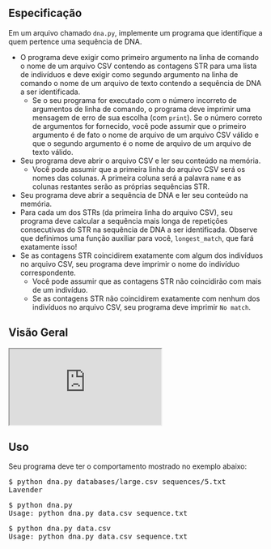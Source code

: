 Especificação
-------------

Em um arquivo chamado `dna.py`, implemente um programa que identifique a quem pertence uma sequência de DNA.

*   O programa deve exigir como primeiro argumento na linha de comando o nome de um arquivo CSV contendo as contagens STR para uma lista de indivíduos e deve exigir como segundo argumento na linha de comando o nome de um arquivo de texto contendo a sequência de DNA a ser identificada.
    *   Se o seu programa for executado com o número incorreto de argumentos de linha de comando, o programa deve imprimir uma mensagem de erro de sua escolha (com `print`). Se o número correto de argumentos for fornecido, você pode assumir que o primeiro argumento é de fato o nome de arquivo de um arquivo CSV válido e que o segundo argumento é o nome de arquivo de um arquivo de texto válido.
*   Seu programa deve abrir o arquivo CSV e ler seu conteúdo na memória.
    *   Você pode assumir que a primeira linha do arquivo CSV será os nomes das colunas. A primeira coluna será a palavra `name` e as colunas restantes serão as próprias sequências STR.
*   Seu programa deve abrir a sequência de DNA e ler seu conteúdo na memória.
*   Para cada um dos STRs (da primeira linha do arquivo CSV), seu programa deve calcular a sequência mais longa de repetições consecutivas do STR na sequência de DNA a ser identificada. Observe que definimos uma função auxiliar para você, `longest_match`, que fará exatamente isso!
*   Se as contagens STR coincidirem exatamente com algum dos indivíduos no arquivo CSV, seu programa deve imprimir o nome do indivíduo correspondente.
    *   Você pode assumir que as contagens STR não coincidirão com mais de um indivíduo.
    *   Se as contagens STR não coincidirem exatamente com nenhum dos indivíduos no arquivo CSV, seu programa deve imprimir `No match`.

Visão Geral
-----------

<div class="ratio ratio-16x9" data-video=""><iframe allow="accelerometer; autoplay; encrypted-media; gyroscope; picture-in-picture" allowfullscreen="" class="border" data-video="" src="https://www.youtube.com/embed/j84b_EgntcQ?modestbranding=0&amp;rel=0&amp;showinfo=0"></iframe></div>

Uso
-----

Seu programa deve ter o comportamento mostrado no exemplo abaixo:

<pre>
$ python dna.py databases/large.csv sequences/5.txt
Lavender
</pre>

<pre>
$ python dna.py
Usage: python dna.py data.csv sequence.txt
</pre>

<pre>
$ python dna.py data.csv
Usage: python dna.py data.csv sequence.txt
</pre>